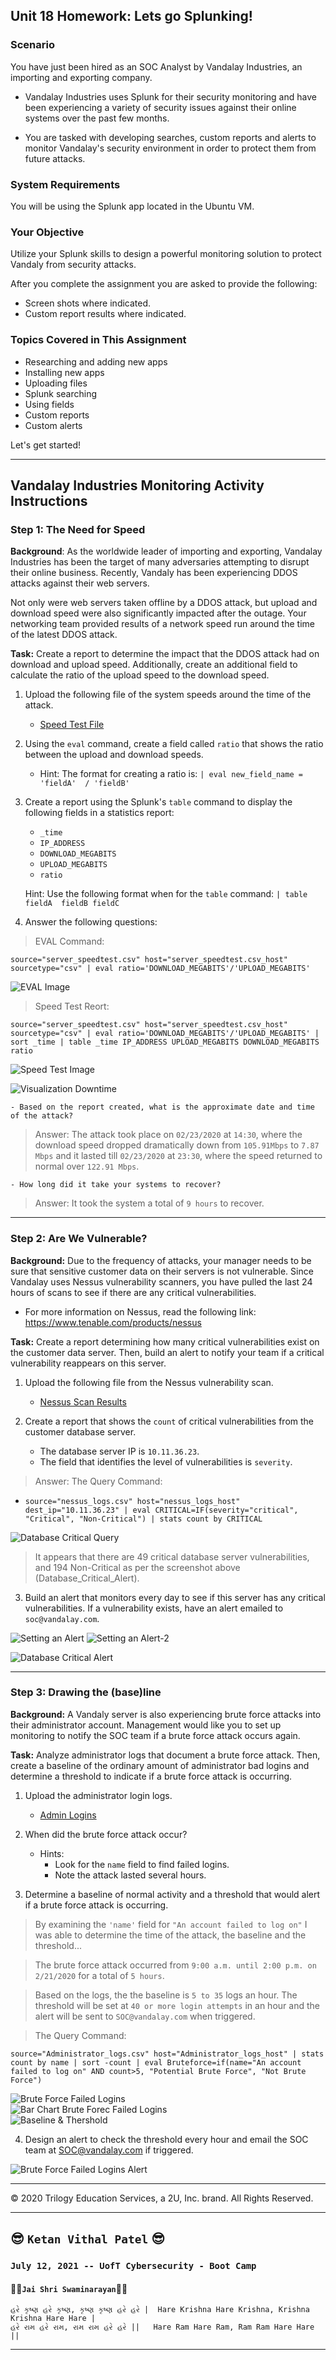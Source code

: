 ## Unit 18 Homework: Lets go Splunking!

### Scenario

You have just been hired as an SOC Analyst by Vandalay Industries, an importing and exporting company.
 
- Vandalay Industries uses Splunk for their security monitoring and have been experiencing a variety of security issues against their online systems over the past few months. 
 
- You are tasked with developing searches, custom reports and alerts to monitor Vandalay's security environment in order to protect them from future attacks.


### System Requirements 

You will be using the Splunk app located in the Ubuntu VM.


### Your Objective 

Utilize your Splunk skills to design a powerful monitoring solution to protect Vandaly from security attacks.

After you complete the assignment you are asked to provide the following:

- Screen shots where indicated.
- Custom report results where indicated.

### Topics Covered in This Assignment

- Researching and adding new apps
- Installing new apps
- Uploading files
- Splunk searching
- Using fields
- Custom reports
- Custom alerts

Let's get started!

---

## Vandalay Industries Monitoring Activity Instructions


### Step 1: The Need for Speed 

**Background**: As the worldwide leader of importing and exporting, Vandalay Industries has been the target of many adversaries attempting to disrupt their online business. Recently, Vandaly has been experiencing DDOS attacks against their web servers.

Not only were web servers taken offline by a DDOS attack, but upload and download speed were also significantly impacted after the outage. Your networking team provided results of a network speed run around the time of the latest DDOS attack.

**Task:** Create a report to determine the impact that the DDOS attack had on download and upload speed. Additionally, create an additional field to calculate the ratio of the upload speed to the download speed.


1.  Upload the following file of the system speeds around the time of the attack.
    - [Speed Test File](resources/server_speedtest.csv)

2. Using the `eval` command, create a field called `ratio` that shows the ratio between the upload and download speeds.
   - Hint: The format for creating a ratio is: `| eval new_field_name = 'fieldA'  / 'fieldB'`
      
3. Create a report using the Splunk's `table` command to display the following fields in a statistics report:
    - `_time`
    - `IP_ADDRESS`
    - `DOWNLOAD_MEGABITS`
    - `UPLOAD_MEGABITS`
    - `ratio`
  
   Hint: Use the following format when for the `table` command: `| table fieldA  fieldB fieldC`

4. Answer the following questions:

> EVAL Command:

`source="server_speedtest.csv" host="server_speedtest.csv_host" sourcetype="csv" | eval ratio='DOWNLOAD_MEGABITS'/'UPLOAD_MEGABITS'`

![EVAL Image](/Homework/Images/1_Eval-1.PNG)

> Speed Test Reort:

`source="server_speedtest.csv" host="server_speedtest.csv_host" sourcetype="csv" | eval ratio='DOWNLOAD_MEGABITS'/'UPLOAD_MEGABITS' | sort _time | table _time IP_ADDRESS UPLOAD_MEGABITS DOWNLOAD_MEGABITS ratio`

![Speed Test Image](/Homework/Images/1_Speed_Report-1.PNG)  

![Visualization Downtime](/Homework/Images/1_Reduced_speed_of_downloads.PNG)

    - Based on the report created, what is the approximate date and time of the attack?

> Answer: The attack took place on `02/23/2020` at `14:30`, where the download speed dropped dramatically down from `105.91Mbps` to `7.87 Mbps` and it lasted till `02/23/2020` at `23:30`, where the speed returned to normal over `122.91 Mbps`.


    - How long did it take your systems to recover?

> Answer: It took the system a total of `9 hours` to recover.  

---

### Step 2: Are We Vulnerable? 

**Background:**  Due to the frequency of attacks, your manager needs to be sure that sensitive customer data on their servers is not vulnerable. Since Vandalay uses Nessus vulnerability scanners, you have pulled the last 24 hours of scans to see if there are any critical vulnerabilities.

  - For more information on Nessus, read the following link: https://www.tenable.com/products/nessus

**Task:** Create a report determining how many critical vulnerabilities exist on the customer data server. Then, build an alert to notify your team if a critical vulnerability reappears on this server.

1. Upload the following file from the Nessus vulnerability scan.
   - [Nessus Scan Results](resources/nessus_logs.csv)

2. Create a report that shows the `count` of critical vulnerabilities from the customer database server.
   - The database server IP is `10.11.36.23`.
   - The field that identifies the level of vulnerabilities is `severity`.

> Answer: The Query Command:

- `source="nessus_logs.csv" host="nessus_logs_host" dest_ip="10.11.36.23" | eval CRITICAL=IF(severity="critical", "Critical", "Non-Critical") | stats count by CRITICAL`

![Database Critical Query](/Homework/Images/2_Database_Critical_Query.PNG)

> It appears that there are 49 critical database server vulnerabilities, and 194 Non-Critical as per the screenshot above (Database_Critical_Alert).  

      
3. Build an alert that monitors every day to see if this server has any critical vulnerabilities. If a vulnerability exists, have an alert emailed to `soc@vandalay.com`.

![Setting an Alert](/Homework/Images/2_Set_an_alert-1.PNG)
![Setting an Alert-2](/Homework/Images/2_Set_an_alert-2.PNG)  

![Database Critical Alert](/Homework/Images/2_Critical_Database_Server_Vulnerabilities_Alert.PNG)

---

### Step 3: Drawing the (base)line

**Background:**  A Vandaly server is also experiencing brute force attacks into their administrator account. Management would like you to set up monitoring to notify the SOC team if a brute force attack occurs again.


**Task:** Analyze administrator logs that document a brute force attack. Then, create a baseline of the ordinary amount of administrator bad logins and determine a threshold to indicate if a brute force attack is occurring.

1. Upload the administrator login logs.
   - [Admin Logins](resources/Administrator_logs.csv)

2. When did the brute force attack occur?
   - Hints:
     - Look for the `name` field to find failed logins.
     - Note the attack lasted several hours.

      
3. Determine a baseline of normal activity and a threshold that would alert if a brute force attack is occurring.

> By examining the `'name'` field for `"An account failed to log on"` I was able to determine the time of the attack, the baseline and the threshold...

> The brute force attack occurred from `9:00 a.m. until 2:00 p.m. on 2/21/2020` for a total of `5 hours`.

> Based on the logs, the the baseline is `5 to 35` logs an hour. The threshold will be set at `40 or more login attempts` in an hour and the alert will be sent to `SOC@vandalay.com` when triggered.

> The Query Command:

`source="Administrator_logs.csv" host="Administrator_logs_host" | stats count by name | sort -count | eval Bruteforce=if(name="An account failed to log on" AND count>5, "Potential Brute Force", "Not Brute Force")`

![Brute Force Failed Logins](/Homework/Images/3_Failed_Logins_Query.PNG)  
![Bar Chart Brute Forec Failed Logins](/Homework/Images/3_Bar_Chart_Failed_Logins_Query.PNG)  
![Baseline & Thershold](/Homework/Images/3_Baseline_and_threshold.PNG)

4. Design an alert to check the threshold every hour and email the SOC team at SOC@vandalay.com if triggered. 

![Brute Force Failed Logins Alert](/Homework/Images/3_Brute_Force_Failed_Logins_Alert.PNG)
 
---

© 2020 Trilogy Education Services, a 2U, Inc. brand. All Rights Reserved.

---
  
## :sunglasses: `Ketan Vithal Patel` :sunglasses:  


### `July 12, 2021 -- UofT Cybersecurity - Boot Camp`
#### :rose::rose:`Jai Shri Swaminarayan`:rose::rose:
```
હરે કૃષ્ણ હરે કૃષ્ણ, કૃષ્ણ કૃષ્ણ હરે હરે |  Hare Krishna Hare Krishna, Krishna Krishna Hare Hare |
હરે રામ હરે રામ, રામ રામ હરે હરે ||   Hare Ram Hare Ram, Ram Ram Hare Hare ||
```
---  

